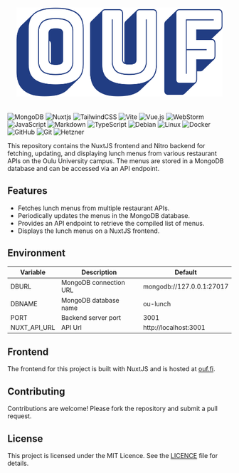 <p style="text-align: center; padding: 20px;">
  <img src="assets/ouf-high-resolution-logo-transparent.webp" height="200">
</p>

![MongoDB](https://img.shields.io/badge/MongoDB-%234ea94b.svg?style=for-the-badge&logo=mongodb&logoColor=white)
![Nuxtjs](https://img.shields.io/badge/Nuxt-002E3B?style=for-the-badge&logo=nuxtdotjs&logoColor=#00DC82)
![TailwindCSS](https://img.shields.io/badge/tailwindcss-%2338B2AC.svg?style=for-the-badge&logo=tailwind-css&logoColor=white)
![Vite](https://img.shields.io/badge/vite-%23646CFF.svg?style=for-the-badge&logo=vite&logoColor=white)
![Vue.js](https://img.shields.io/badge/vuejs-%2335495e.svg?style=for-the-badge&logo=vuedotjs&logoColor=%234FC08D)
![WebStorm](https://img.shields.io/badge/webstorm-143?style=for-the-badge&logo=webstorm&logoColor=white&color=black)
![JavaScript](https://img.shields.io/badge/javascript-%23323330.svg?style=for-the-badge&logo=javascript&logoColor=%23F7DF1E)
![Markdown](https://img.shields.io/badge/markdown-%23000000.svg?style=for-the-badge&logo=markdown&logoColor=white)
![TypeScript](https://img.shields.io/badge/typescript-%23007ACC.svg?style=for-the-badge&logo=typescript&logoColor=white)
![Debian](https://img.shields.io/badge/Debian-D70A53?style=for-the-badge&logo=debian&logoColor=white)
![Linux](https://img.shields.io/badge/Linux-FCC624?style=for-the-badge&logo=linux&logoColor=black)
![Docker](https://img.shields.io/badge/docker-%230db7ed.svg?style=for-the-badge&logo=docker&logoColor=white)
![GitHub](https://img.shields.io/badge/github-%23121011.svg?style=for-the-badge&logo=github&logoColor=white)
![Git](https://img.shields.io/badge/git-%23F05032.svg?style=for-the-badge&logo=git&logoColor=white)
<img src="https://cdn.hetzner.com/assets/Uploads/Hetzner-Logo-slogan_white_space-red.jpg" alt="Hetzner" height="28"/>

This repository contains the NuxtJS frontend and Nitro backend for fetching, updating, and displaying lunch menus from various restaurant APIs on the Oulu University campus. The menus are stored in a MongoDB database and can be accessed via an API endpoint.

## Features

- Fetches lunch menus from multiple restaurant APIs.
- Periodically updates the menus in the MongoDB database.
- Provides an API endpoint to retrieve the compiled list of menus.
- Displays the lunch menus on a NuxtJS frontend.

## Environment

| Variable     | Description            | Default                   |
|--------------|------------------------|---------------------------|
| DBURL        | MongoDB connection URL | mongodb://127.0.0.1:27017 |
| DBNAME       | MongoDB database name  | ou-lunch                  |
| PORT         | Backend server port    | 3001                      |
| NUXT_API_URL | API Url                | http://localhost:3001     |

## Frontend

The frontend for this project is built with NuxtJS and is hosted at [ouf.fi](https://ouf.fi).

## Contributing

Contributions are welcome! Please fork the repository and submit a pull request.

## License

This project is licensed under the MIT Licence. See the [LICENCE](LICENSE) file for details.

